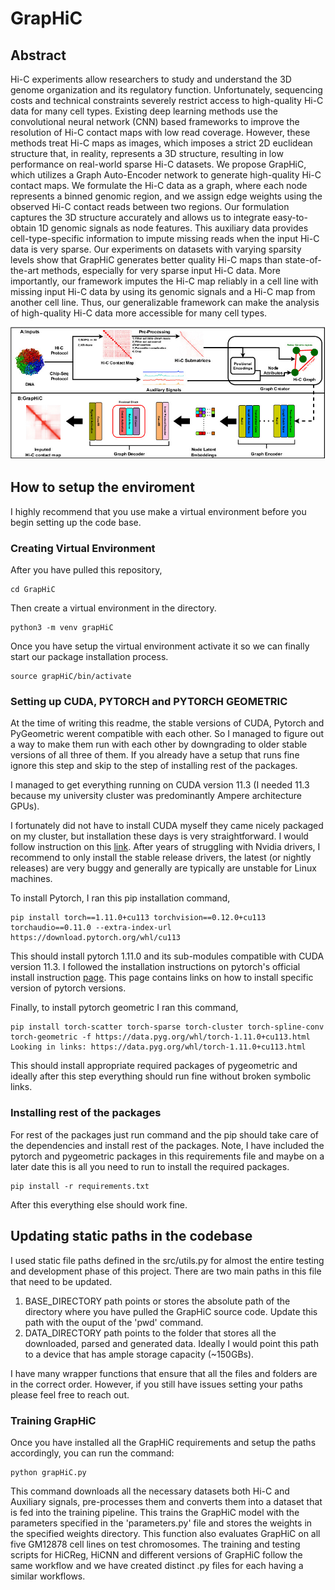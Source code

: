 # GrapHiC

## Abstract 
Hi-C experiments allow researchers to study and understand the 3D genome organization and its regulatory function. Unfortunately, sequencing costs and technical constraints severely restrict access to high-quality Hi-C data for many cell types. Existing deep learning methods use the convolutional neural network (CNN) based frameworks to improve the resolution of Hi-C contact maps with low read coverage. However, these methods treat Hi-C maps as images, which imposes a strict 2D euclidean structure that, in reality, represents a 3D structure, resulting in low performance on real-world sparse Hi-C datasets. We propose GrapHiC, which utilizes a Graph Auto-Encoder network to generate high-quality Hi-C contact maps. We formulate the Hi-C data as a graph, where each node represents a binned genomic region, and we assign edge weights using the observed Hi-C contact reads between two regions. Our formulation captures the 3D structure accurately and allows us to integrate easy-to-obtain 1D genomic signals as node features. This auxiliary data provides cell-type-specific information to impute missing reads when the input Hi-C data is very sparse. Our experiments on datasets with varying sparsity levels show that GrapHiC generates better quality Hi-C maps than state-of-the-art methods, especially for very sparse input Hi-C data. More importantly, our framework imputes the Hi-C map reliably in a cell line with missing input Hi-C data by using its genomic signals and a Hi-C map from another cell line. Thus, our generalizable framework can make the analysis of high-quality Hi-C data more accessible for many cell types.


![alt text](https://github.com/rsinghlab/GrapHiC/blob/main/arch.jpg?raw=true)


## How to setup the enviroment
I highly recommend that you use make a virtual environment before you begin setting up the code base. 


### Creating Virtual Environment
After you have pulled this repository, 

```
cd GrapHiC
```

Then create a virtual environment in the directory.

```
python3 -m venv grapHiC
```

Once you have setup the virtual environment activate it so we can finally start our package installation process. 

```
source grapHiC/bin/activate
```

### Setting up CUDA, PYTORCH and PYTORCH GEOMETRIC
At the time of writing this readme, the stable versions of CUDA, Pytorch and PyGeometric werent compatible with each other. So I managed to figure out a way to make them run with each other by downgrading to older stable versions of all three of them. If you already have a setup that runs fine ignore this step and skip to the step of installing rest of the packages. 

I managed to get everything running on CUDA version 11.3 (I needed 11.3 because my university cluster was predominantly Ampere architecture GPUs). 

I fortunately did not have to install CUDA myself they came nicely packaged on my cluster, but installation these days is very straightforward. I would follow instruction on this [link](https://developer.nvidia.com/cuda-11.3.0-download-archive?target_os=Linux). After years of struggling with Nvidia drivers, I recommend to only install the stable release drivers, the latest (or nightly releases) are very buggy and generally are typically are unstable for Linux machines. 


To install Pytorch, I ran this pip installation command,
```
pip install torch==1.11.0+cu113 torchvision==0.12.0+cu113 torchaudio==0.11.0 --extra-index-url https://download.pytorch.org/whl/cu113
```
This should install pytorch 1.11.0 and its sub-modules compatible with CUDA version 11.3. I followed the installation instructions on pytorch's official install instruction [page](https://pytorch.org/get-started/previous-versions/). This page contains links on how to install specific version of pytorch versions. 

Finally, to install pytorch geometric I ran this command, 
```
pip install torch-scatter torch-sparse torch-cluster torch-spline-conv torch-geometric -f https://data.pyg.org/whl/torch-1.11.0+cu113.html
Looking in links: https://data.pyg.org/whl/torch-1.11.0+cu113.html
```

This should install appropriate required packages of pygeometric and ideally after this step everything should run fine without broken symbolic links. 

### Installing rest of the packages
For rest of the packages just run command and the pip should take care of the dependencies and install rest of the packages. Note, I have included the pytorch and pygeometric packages in this requirements file and maybe on a later date this is all you need to run to install the required packages. 

```
pip install -r requirements.txt
```

After this everything else should work fine. 


## Updating static paths in the codebase
I used static file paths defined in the src/utils.py for almost the entire testing and development phase of this project. There are two main paths in this file that need to be updated. 
1) BASE_DIRECTORY path points or stores the absolute path of the directory where you have pulled the GrapHiC source code. Update this path with the ouput of the 'pwd' command. 
2) DATA_DIRECTORY path points to the folder that stores all the downloaded, parsed and generated data. Ideally I would point this path to a device that has ample storage capacity (~150GBs). 

I have many wrapper functions that ensure that all the files and folders are in the correct order. However, if you still have issues setting your paths please feel free to reach out. 


### Training GrapHiC
Once you have installed all the GrapHiC requirements and setup the paths accordingly, you can run the command:

```
python grapHiC.py
```

This command downloads all the necessary datasets both Hi-C and Auxiliary signals, pre-processes them and converts them into a dataset that is fed into the training pipeline. This trains the GrapHiC model with the parameters specified in the 'parameters.py' file and stores the weights in the specified weights directory. This function also evaluates GrapHiC on all five GM12878 cell lines on test chromosomes. The training and testing scripts for HiCReg, HiCNN and different versions of GrapHiC follow the same workflow and we have created distinct .py files for each having a similar workflows. 

